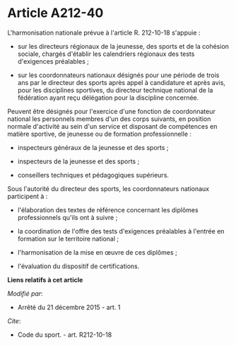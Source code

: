 # Article A212-40

L'harmonisation nationale prévue à l'article R. 212-10-18 s'appuie :

- sur les directeurs régionaux de la jeunesse, des sports et de la cohésion sociale, chargés d'établir les calendriers
régionaux des tests d'exigences préalables ;

- sur les coordonnateurs nationaux désignés pour une période de trois ans par le directeur des sports après appel à
candidature et après avis, pour les disciplines sportives, du directeur technique national de la fédération ayant reçu
délégation pour la discipline concernée. 

Peuvent être désignés pour l'exercice d'une fonction de coordonnateur national les personnels membres d'un des corps
suivants, en position normale d'activité au sein d'un service et disposant de compétences en matière sportive, de jeunesse ou
de formation professionnelle :

- inspecteurs généraux de la jeunesse et des sports ;

- inspecteurs de la jeunesse et des sports ;

- conseillers techniques et pédagogiques supérieurs. 

Sous l'autorité du directeur des sports, les coordonnateurs nationaux participent à :

- l'élaboration des textes de référence concernant les diplômes professionnels qu'ils ont à suivre ;

- la coordination de l'offre des tests d'exigences préalables à l'entrée en formation sur le territoire national ;

- l'harmonisation de la mise en œuvre de ces diplômes ;

- l'évaluation du dispositif de certifications.

**Liens relatifs à cet article**

_Modifié par_:

  - Arrêté du 21 décembre 2015 - art. 1

_Cite_:

  - Code du sport. - art. R212-10-18
